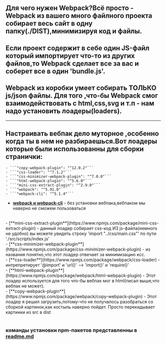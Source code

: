 
## Для чего нужен Webpack?Всё просто - Webpack из вашего много файлного проекта собирает весь сайт в одну папку(./DIST),минимизируя код и файлы.
## Если проект содержит в себе один JS-файл который импортирует что-то из других файлов,то Webpack сделает все за вас и соберет все в один 'bundle.js'.
## Webpack из коробки умеет собирать ТОЛЬКО js/json файлы. Для того ,что-бы Webpack смог взаимодействовать с html,css,svg и т.п - нам надо установить лоадеры(loaders).  

<hr>

## Настраивать вебпак дело муторное ,особенно когда ты в нем не разбираешься.Вот лоадеры которые были использованны для сборки странички:  
    - ```"copy-webpack-plugin": "^12.0.2"```  
    - ```"css-loader": "^7.1.2"```  
    - ```"css-minimizer-webpack-plugin": "^7.0.0"```  
    - ```"html-webpack-plugin": "^5.6.0"```  
    - ```"mini-css-extract-plugin": "^2.9.0"```  
    - ```"webpack": "^5.91.0"```  
    - ```"webpack-cli": "^5.1.4"```  
- [**webpack и webpack-cli**](https://www.npmjs.com/package/webpack) - без установки вебпака,вебпаком мы наверно не сможем пользоваться
<br>
- [**mini-css-extract-plugin**](https://www.npmjs.com/package/mini-css-extract-plugin) - данный лоадер собирает css-код ИЗ js-файла(немного не удобно) вы можете увидеть строку 'import "../css/main.css"' по пути './src/scripts/index.js'
<br>
- [**css-minimizer-webpack-plugin**](https://www.npmjs.com/package/css-minimizer-webpack-plugin) - из названия понятно,что этот лоадер отвечает за минимизацию ксс.
<br>
- [**css-loader**](https://www.npmjs.com/package/webpack/css-loader) - интрепретирует '@import' и 'url()' --> 'import()' и 'require()'
<br>
- [**html-webpack-plugin**](https://www.npmjs.com/package/webpack/html-webpack-plugin) - Этот лоадер используется для того что-бы вебпак мог в html(писал выше,что вебпак не может).
<br>
- [**copy-webpack-plugin**](https://www.npmjs.com/package/webpack/copy-webpack-plugin) - Этот лоадер я решил загрузить,потому-что не получалось разобраться со сборкой картинок,как костыль наверно пойдет. Просто перекидывает картинки из src в dist
<br><br>

### команды установки npm-пакетов представленны в [readme.md](./npmcmd.md) 
